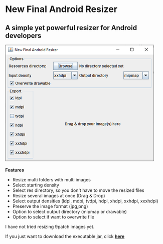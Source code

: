 New Final Android Resizer
==============

A simple yet powerful resizer for Android developers
--------------
![Program Screenshot](images/screenshot.png)
<br><br>
**Features**
- Resize multi folders with multi images
- Select starting density
- Select res directory, so you don't have to move the resized files
- Resize several images at once (Drag & Drop)
- Select output densities (ldpi, mdpi, tvdpi, hdpi, xhdpi, xxhdpi, xxxhdpi)
- Preserve the image format (jpg,png)
- Option to select output directory (mipmap or drawable)
- Option to select if want to overwrite file

I have not tried resizing 9patch images yet.

If you just want to download the executable jar, click <b><a href="Executable%20Jar/New-Android-Final-Resizer-1.0-SNAPSHOT.jar?raw=true">here</a></b>